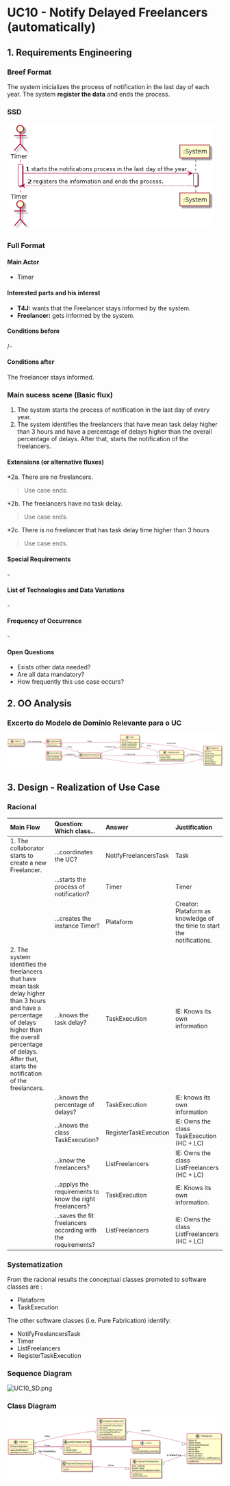 # UC10 - Notify Delayed Freelancers (automatically)

## 1. Requirements Engineering

### Breef Format

The system inicializes the process of notification in the last day of each year. The system **register the data** and ends the process.


### SSD
![UC10_SSD.png](UC10_SSD.png)


### Full Format

#### Main Actor

* Timer

#### Interested parts and his interest
* **T4J:** wants that the Freelancer stays informed by the system.
* **Freelancer:** gets informed by the system.


#### Conditions before
/-

#### Conditions after
The freelancer stays informed.

### Main sucess scene (Basic flux)

1. The system starts the process of notification in the last day of every year.
2. The system identifies the freelancers that have mean task delay higher than 3 hours and have a percentage of delays higher than the overall percentage of delays. After that, starts the notification of the freelancers.


#### Extensions (or alternative fluxes)

*2a. There are no freelancers.
> Use case ends.

*2b. The freelancers have no task delay.
> Use case ends.

*2c. There is no freelancer that has task delay time higher than 3 hours
> Use case ends.
      
#### Special Requirements
\-

#### List of Technologies and Data Variations
\-

#### Frequency of Occurrence
\-

#### Open Questions

* Exists other data needed?
* Are all data mandatory?
* How frequently this use case occurs?


## 2. OO Analysis

### Excerto do Modelo de Domínio Relevante para o UC

![UC10_MD.png](UC10_MD.png) 


## 3. Design - Realization of Use Case

### Racional

| Main Flow | Question: Which class... | Answer | Justification |
|:--------------  |:---------------------- |:----------|:---------------------------- |
| 1. The collaborator starts to create a new Freelancer. | ...coordinates the UC? | NotifyFreelancersTask | Task |
|                                                        | ...starts the process of notification? | Timer | Timer |
|                                                        | ...creates the instance Timer? | Plataform | Creator: Plataform as knowledge of the time to start the notifications. |
| 2. The system identifies the freelancers that have mean task delay higher than 3 hours and have a percentage of delays higher than the overall percentage of delays. After that, starts the notification of the freelancers. | ...knows the task delay? | TaskExecution | IE: Knows its own information |  
|  | ...knows the percentage of delays? | TaskExecution | IE: knows its own information  |
|  | ...knows the class TaskExecution? | RegisterTaskExecution | IE: Owns the class TaskExecution (HC + LC) |
|  | ...know the freelancers? | ListFreelancers | IE: Owns the class ListFreelancers (HC + LC) |
|  | ...applys the requirements to know the right freelancers? | TaskExecution | IE: Knows its own information. |
|  | ...saves the fit freelancers according with the requirements? | ListFreelancers | IE: Owns the class ListFreelancers (HC + LC) |


### Systematization ##

 From the racional results the conceptual classes promoted to software classes are : 
 
 * Plataform
 * TaskExecution

 The other software classes (i.e. Pure Fabrication) identify:

 * NotifyFreelancersTask
 * Timer
 * ListFreelancers
 * RegisterTaskExecution


###     Sequence Diagram
 
![UC10_SD.png](UC10_SD.png)


###     Class Diagram

![UC10_CD.png](UC10_CD.png)

